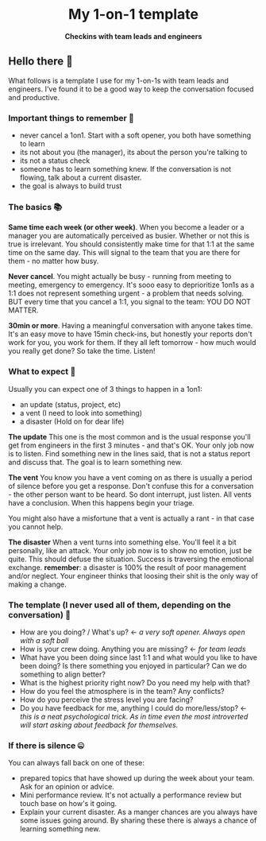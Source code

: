 <div align="center">
  <br>
  <h1>My 1-on-1 template</h1>
  <strong>Checkins with team leads and engineers</strong>
</div>

## Hello there 👋

What follows is a template I use for my 1-on-1s with team leads and engineers. I've found it to be a good way to keep the conversation focused and productive.

### Important things to remember 🧠

- never cancel a 1on1. Start with a soft opener, you both have something to learn
- its not about you (the manager), its about the person you're talking to
- its not a status check
- someone has to learn something knew. If the conversation is not flowing, talk about a current disaster.
- the goal is always to build trust

### The basics 📚

**Same time each week (or other week)**.    When you become a leader or a manager you are automatically perceived as busier. Whether or not this is true is irrelevant. You should consistently make time for that 1:1 at the same time on the same day. This will signal to the team that you are there for them - no matter how busy.

**Never cancel**. You might actually be busy - running from meeting to meeting, emergency to emergency. It's sooo easy to deprioritize 1on1s as a 1:1 does not represent something urgent - a problem that needs solving. BUT every time that you cancel a 1:1, you signal to the team: YOU DO NOT MATTER.

**30min or more**. Having a meaningful conversation with anyone takes time. It's an easy move to have 15min check-ins, but honestly your reports don't work for you, you work for them. If they all left tomorrow - how much would you really get done? So take the time. Listen!

### What to expect 🤔

Usually you can expect one of 3 things to happen in a 1on1:

- an update (status, project, etc)
- a vent (I need to look into something)
- a disaster (Hold on for dear life)

**The update** This one is the most common and is the usual response you'll get from engineers in the first 3 minutes - and that's OK. Your only job now is to listen. Find something new in the lines said, that is not a status report and discuss that. The goal is to learn something new.

**The vent** You know you have a vent coming on as there is usually a period of silence before you get a response. Don't confuse this for a conversation - the other person want to be heard. So dont interrupt, just listen. All vents have a conclusion. When this happens begin your triage.

You might also have a misfortune that a vent is actually a rant - in that case you cannot help.

**The disaster** When a vent turns into something else. You'll feel it a bit personally, like an attack. Your only job now is to show no emotion, just be quite. This should defuse the situation. Success is traversing the emotional exchange. **remember**: a disaster is 100% the result of poor management and/or neglect. Your engineer thinks that loosing their shit is the only way of making a change.

### The template (I never used all of them, depending on the conversation) 📜

- How are you doing? / What's up? <- *a very soft opener. Always open with a soft ball*
- How is your crew doing. Anything you are missing? <- *for team leads*
- What have you been doing since last 1:1 and what would you like to have been doing? Is there something you enjoyed in particular? Can we do something to align better?
- What is the highest priority right now? Do you need my help with that?
- How do you feel the atmosphere is in the team? Any conflicts?
- How do you perceive the stress level you are facing?
- Do you have feedback for me, anything I could do more/less/stop? <- *this is a neat psychological trick. As in time even the most introverted will start asking about feedback for themselves.*

### If there is silence 🤐

You can always fall back on one of these:

- prepared topics that have showed up during the week about your team. Ask for an opinion or advice.
- Mini performance review. It's not actually a performance review but touch base on how's it going.
- Explain your current disaster. As a manger chances are you always have some issues going around. By sharing these there is always a chance of learning something new.
